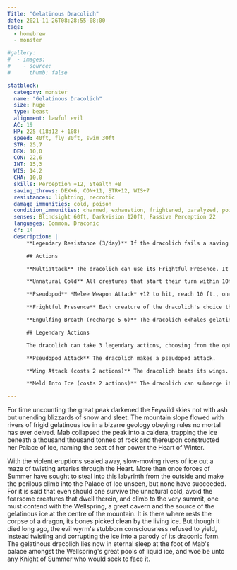 ```yaml
---
Title: "Gelatinous Dracolich"
date: 2021-11-26T08:28:55-08:00
tags:
  - homebrew
  - monster

#gallery:
#  - images:
#    - source: 
#      thumb: false

statblock:
  category: monster
  name: "Gelatinous Dracolich"
  size: huge
  type: beast
  alignment: lawful evil
  AC: 19
  HP: 225 (18d12 + 108)
  speed: 40ft, fly 80ft, swim 30ft
  STR: 25,7
  DEX: 10,0
  CON: 22,6
  INT: 15,3
  WIS: 14,2
  CHA: 10,0
  skills: Perception +12, Stealth +8
  saving_throws: DEX+6, CON+11, STR+12, WIS+7
  resistances: lightning, necrotic
  damage_immunities: cold, poison
  condition_immunities: charmed, exhaustion, frightened, paralyzed, poisoned
  senses: Blindsight 60ft, Darkvision 120ft, Passive Perception 22
  languages: Common, Draconic
  cr: 14
  description: |
      **Legendary Resistance (3/day)** If the dracolich fails a saving throw, it can choose to succeed instead.

      ## Actions

      **Multiattack** The dracolich can use its Frightful Presence. It then makes three pseudopod attacks.

      **Unnatural Cold** All creatures that start their turn within 10ft of the dracolich takes 6 (2d10) cold damage.

      **Pseudopod** *Melee Weapon Attack* +12 to hit, reach 10 ft., one target. Hit: 11 (1d6+7) bludgeoning damage and 1d10 cold damage.

      **Frightful Presence** Each creature of the dracolich's choice that is within 120 feet of the dracolich and aware of it must succeed on a DC 17 WIS saving throw or become frightened for 1 minute. A creature can repeat the saving throw at the end of each of its turns, ending the effect on itself on success. If a creature's saving throw is successful or the effect ends for it, the creature is immune to the dracolich's Frightful Presence for the next 24 hours.

      **Engulfing Breath (recharge 5-6)** The dracolich exhales gelatinous ice in a 60 ft cone. Each creature in the cone must succeed on a DC 19 DEX saving throw or take 6d6 cold damage and become engulfed. Creatures who succeed the saving throw take 3d6 cold damage and are not engulfed. Engulfed creatures are frozen in place: they are restrained and they take 3d6 cold damage at the start of their turn. An engulfed creature can spend an action to make a STR 17 saving throw to break free.

      ## Legendary Actions

      The dracolich can take 3 legendary actions, choosing from the options below. Only one legendary option can be used at a time and only at the end of another creature's turn. The dracolich regains its spent legendary actions at the start of its next turn.

      **Pseudopod Attack** The dracolich makes a pseudopod attack.

      **Wing Attack (costs 2 actions)** The dracolich beats its wings. Each creature within 10 feet of the dracolich must succeed on a DC 21 DEX saving throw or take 14 (2d6+7) bludgeoning damage and be knocked prone. After beating its wings this way, the dracolich can fly up to half its flying speed.

      **Meld Into Ice (costs 2 actions)** The dracolich can submerge itself in a volume of gelatinous ice no smaller than a 20ft radius sphere. It can then swim up to half its swimming speed. While submerged, the dracolich has full cover and advantage on stealth checks. 

---
```


For time uncounting the great peak darkened the Feywild skies not with ash but unending blizzards of snow and sleet. The mountain slope flowed with rivers of frigid gelatinous ice in a bizarre geology obeying rules no mortal has ever delved. Mab collapsed the peak into a caldera, trapping the ice beneath a thousand thousand tonnes of rock and thereupon constructed her Palace of Ice, naming the seat of her power the Heart of Winter.

With the violent eruptions sealed away, slow-moving rivers of ice cut a maze of twisting arteries through the Heart. More than once forces of Summer have sought to steal into this labyrinth from the outside and make the perilous climb into the Palace of Ice unseen, but none have succeeded. For it is said that even should one survive the unnatural cold, avoid the fearsome creatures that dwell therein, and climb to the very summit, one must contend with the Wellspring, a great cavern and the source of the gelatinous ice at the centre of the mountain. It is there where rests the corpse of a dragon, its bones picked clean by the living ice. But though it died long ago, the evil wyrm's   stubborn consciousness refused to yield, instead twisting and corrupting the ice into a parody of its draconic form. The gelatinous dracolich lies now in eternal sleep at the foot of Mab's palace amongst the Wellspring's great pools of liquid ice, and woe be unto any Knight of Summer who would seek to face it.
